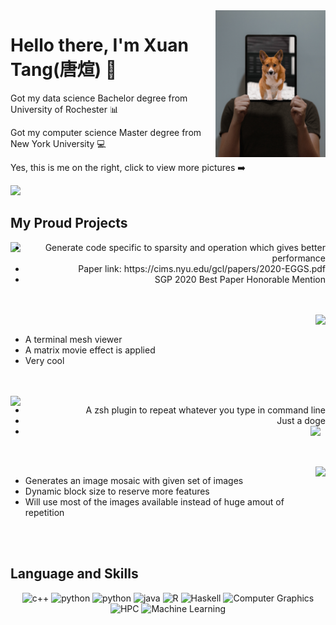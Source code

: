 <a href="https://tangxuan.me">
  <img align="right" src="https://github.com/txstc55/txstc55/blob/master/profile.jpg" width="35%"/>
</a>

# Hello there, I'm Xuan Tang(唐煊) :pig:
Got my data science Bachelor degree from University of Rochester :bar_chart:

Got my computer science Master degree from New York University :computer:

Yes, this is me on the right, click to view more pictures :arrow_right:

<a href="https://github.com/txstc55">
  <img src="https://github-readme-stats.vercel.app/api?username=txstc55&show_icons=true&title_color=eaefec&icon_color=fd5f51&text_color=bed5e3&bg_color=2b3a43" />
</a>

## My Proud Projects

<EGGS>
  <a href="https://github.com/txstc55/EGGS">
    <img align="left" src="https://github-readme-stats.vercel.app/api/pin/?username=txstc55&repo=EGGS&show_icons=true&title_color=eaefec&icon_color=fd5f51&text_color=bed5e3&bg_color=2b3a43" />
  </a>
  <ul align="right">
    <li>Generate code specific to sparsity and operation which gives better performance</li>
    <li>Paper link: https://cims.nyu.edu/gcl/papers/2020-EGGS.pdf</li>
    <li>SGP 2020 Best Paper Honorable Mention</li>
  </ul>
</EGGS>
<br><br>
<MATRIXVIEWER>
  <a href="https://github.com/txstc55/matrix_viewer">
    <img align="right" src="https://github-readme-stats.vercel.app/api/pin/?username=txstc55&repo=matrix_viewer&show_icons=true&title_color=eaefec&icon_color=fd5f51&text_color=bed5e3&bg_color=2b3a43" />
  </a>
  <ul align="left">
    <br>
    <li>A terminal mesh viewer</li>
    <li>A matrix movie effect is applied</li>
    <li>Very cool</li>
  </ul>
</MATRIXVIEWER>
<br><br>
<DOGESAY>
  <a href="https://github.com/txstc55/dogesay">
    <img align="left" src="https://github-readme-stats.vercel.app/api/pin/?username=txstc55&repo=dogesay&show_icons=true&title_color=eaefec&icon_color=fd5f51&text_color=bed5e3&bg_color=2b3a43" />
  </a>
  <ul align="right">
    <li>A zsh plugin to repeat whatever you type in command line</li>
    <li>Just a doge</li>
    <li> <img align="right" src="https://emojis.slackmojis.com/emojis/images/1450451598/168/doge2.png?1450451598" width="5%"/></li>
  </ul>
</DOGESAY>
<br><br>
<MOSAIC>
  <a href="https://github.com/txstc55/ImageMosaicBVH">
    <img align="right" src="https://github-readme-stats.vercel.app/api/pin/?username=txstc55&repo=ImageMosaicBVH&show_icons=true&title_color=eaefec&icon_color=fd5f51&text_color=bed5e3&bg_color=2b3a43" />
  </a>
  <ul align="left">
    <li>Generates an image mosaic with given set of images</li>
    <li>Dynamic block size to reserve more features</li>
    <li>Will use most of the images available instead of huge amout of repetition</li>
  </ul>
</MOSAIC>
<br><br>

## Language and Skills
<p align="center">
  <img src="https://img.shields.io/badge/-c++-335158?style=flat-square" alt="c++">
  <img src="https://img.shields.io/badge/-python-blue?style=flat-square" alt="python">
  <img src="https://img.shields.io/badge/-Go-24a591?style=flat-square" alt="python">
  <img src="https://img.shields.io/badge/-java-red?style=flat-square" alt="java">
  <img src="https://img.shields.io/badge/-R-827a75?style=flat-square" alt="R">
  <img src="https://img.shields.io/badge/-Haskell-7e2a8a?style=flat-square" alt="Haskell">
  <img src="https://img.shields.io/badge/-Computer%20Graphics-ecc429?style=flat-square" alt="Computer Graphics">
  <img src="https://img.shields.io/badge/-HPC-414c4d?style=flat-square" alt="HPC">
  <img src="https://img.shields.io/badge/-Machine%20Learning-171e1c?style=flat-square" alt="Machine Learning">
</p>
